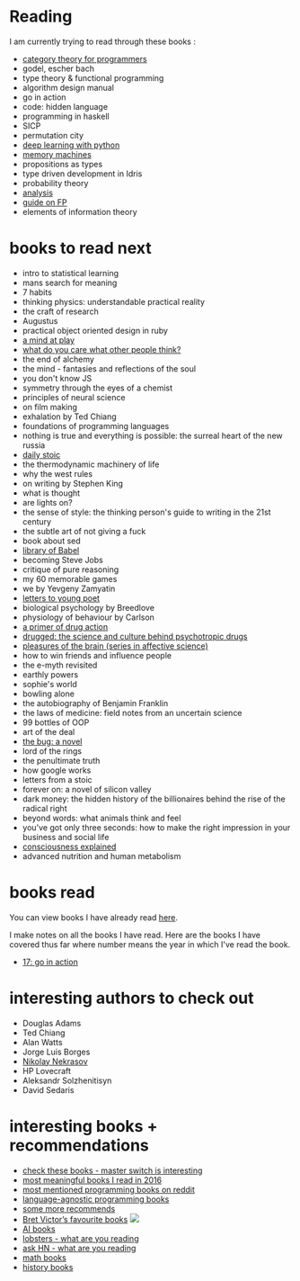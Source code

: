 # Reading
I am currently trying to read through these books :
- [category theory for programmers](https://github.com/hmemcpy/milewski-ctfp-pdf)
- godel, escher bach
- type theory & functional programming
- algorithm design manual
- go in action
- code: hidden language
- programming in haskell
- SICP
- permutation city
- [deep learning with python](https://www.manning.com/books/deep-learning-with-python?a_aid=keras&a_bid=76564dff)
- [memory machines](http://www.anthempress.com/memory-machines)
- propositions as types
- type driven development in Idris
- probability theory
- [analysis](http://www-personal.acfr.usyd.edu.au/spns/cdm/resources/Kreyszig%20-%20Introductory%20Functional%20Analysis%20with%20Applications.pdf)
- [guide on FP](https://drboolean.gitbooks.io/mostly-adequate-guide/content/)
- elements of information theory

# books to read next
- intro to statistical learning
- mans search for meaning
- 7 habits
- thinking physics: understandable practical reality
- the craft of research
- Augustus
- practical object oriented design in ruby
- [a mind at play](https://medium.com/the-mission/10-000-hours-with-claude-shannon-12-lessons-on-life-and-learning-from-a-genius-e8b9297bee8f)
- [what do you care what other people think?](https://www.goodreads.com/book/show/5548.What_Do_You_Care_What_Other_People_Think_)
- the end of alchemy 
- the mind - fantasies and reflections of the soul
- you don't know JS
- symmetry through the eyes of a chemist
- principles of neural science
- on film making
- exhalation by Ted Chiang
- foundations of programming languages
- nothing is true and everything is possible: the surreal heart of the new russia
- [daily stoic](https://www.amazon.com/gp/product/B01HNJIJB2/ref=oh_aui_d_detailpage_o00_?ie=UTF8&psc=1)
- the thermodynamic machinery of life
- why the west rules
- on writing by Stephen King
- what is thought
- are lights on?
- the sense of style: the thinking person's guide to writing in the 21st century
- the subtle art of not giving a fuck
- book about sed
- [library of Babel](http://libraryofbabel.info/)
- becoming Steve Jobs
- critique of pure reasoning
- my 60 memorable games
- we by Yevgeny Zamyatin
- [letters to young poet](https://www.amazon.com/gp/product/0393310396/ref=as_li_tl?ie=UTF8&camp=1789&creative=9325&creativeASIN=0393310396&linkCode=as2&tag=susanfowler-20&linkId=61d136ac107e3375ed6cde569b6521f1)
- biological psychology by Breedlove
- physiology of behaviour by Carlson
- [a primer of drug action](https://www.amazon.com/Primer-Drug-Action-Robert-Julien/dp/1429233435)
- [drugged: the science and culture behind psychotropic drugs](https://www.amazon.co.uk/Drugged-Science-Culture-Behind-Psychotropic/dp/0190235950)
- [pleasures of the brain (series in affective science)](https://www.amazon.com/Pleasures-Affective-Science-Morten-Kringelbach/dp/0195331028/ref=sr_1_1?ie=UTF8&qid=1451952117&sr=8-1&keywords=pleasures+of+the+brain)
- how to win friends and influence people
- the e-myth revisited
- earthly powers
- sophie's world
- bowling alone
- the autobiography of Benjamin Franklin
- the laws of medicine: field notes from an uncertain science
- 99 bottles of OOP
- art of the deal
- [the bug: a novel](https://www.amazon.com/The-Bug-Novel-Ellen-Ullman/dp/1250002494/)
- lord of the rings
- the penultimate truth
- how google works
- letters from a stoic
- forever on: a novel of silicon valley
- dark money: the hidden history of the billionaires behind the rise of the radical right
- beyond words: what animals think and feel
- you've got only three seconds: how to make the right impression in your business and social life
- [consciousness explained](http://www.wikiwand.com/en/Consciousness_Explained)
- advanced nutrition and human metabolism

# books read
You can view books I have already read [here](https://www.goodreads.com/review/list/15768482?shelf=read). 

I make notes on all the books I have read. Here are the books I have covered thus far where number means the year in which I've read the book.
-  [17: go in action](../books/go-in-action.md)

# interesting authors to check out
- Douglas Adams
- Ted Chiang
- Alan Watts
- Jorge Luis Borges
- [Nikolay Nekrasov](http://www.wikiwand.com/en/Nikolay_Nekrasov)
- HP Lovecraft
- Aleksandr Solzhenitisyn
- David Sedaris

# interesting books + recommendations
- [check these books - master switch is interesting](https://news.ycombinator.com/item?id=14477851)
- [most meaningful books I read in 2016](http://blog.ncase.me/the-most-meaningful-books-i-read-in-2016/)
- [most mentioned programming books on reddit](http://booksreddit.com/product-category/best-programming-books/)
- [language-agnostic programming books](https://news.ycombinator.com/item?id=14486657)
- [some more recommends](https://github.com/sapegin/ama/issues/5) 
- [Bret Victor’s favourite books](http://worrydream.com/#!/Links)
![](https://i.imgur.com/sSh55mn.png)
- [AI books](http://www.allitebooks.com/?s=artificial)
- [lobsters - what are you reading](https://lobste.rs/s/xwr0lp/what_are_you_reading)
- [ask HN - what are you reading](https://news.ycombinator.com/item?id=14859274)
- [math books](https://www.reddit.com/r/math/comments/6xmuhc/math_booksresources_to_pique_math_interest/)
- [history books](https://www.reddit.com/r/AskHistorians/comments/1403l7/askhistorians_master_book_list_ii/)